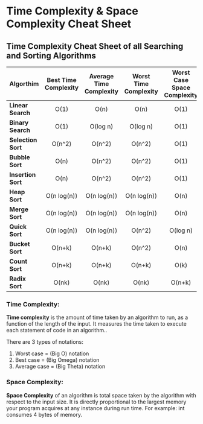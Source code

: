# Time Complexity & Space Complexity Cheat Sheet

## Time Complexity Cheat Sheet of all Searching and Sorting Algorithms
| **Algorthim**   | **Best Time Complexity** | **Average Time Complexity** | **Worst Time Complexity** | **Worst Case Space Complexity** |
| :---------------| :------------------:| :---------------------: | :-------------------: | :--------------: |
| **Linear Search** | O(1) | O(n) | O(n) | O(1) |
| **Binary Search** | O(1) | O(log n) | O(log n) | O(1)|
| **Selection Sort** | O(n^2) | O(n^2) | O(n^2) | O(1)|
| **Bubble Sort** | O(n) | O(n^2) | O(n^2) | O(1)|
| **Insertion Sort** | O(n) | O(n^2) | O(n^2) | O(1)|
| **Heap Sort** | O(n log(n)) | O(n log(n)) | O(n log(n)) | O(n)|
| **Merge Sort** | O(n log(n)) | O(n log(n)) | O(n log(n)) | O(n)|
| **Quick Sort** | O(n log(n)) | O(n log(n)) | O(n^2) | O(log n)|
| **Bucket Sort** | O(n+k) | O(n+k) | O(n^2) | O(n)|
| **Count Sort** | O(n+k) | O(n+k) | O(n+k) | O(k)|
| **Radix Sort** | O(nk) | O(nk) | O(nk) | O(n+k)|


### Time Complexity:
  **Time complexity** is the amount of time taken by an algorithm to run, as a function of the length of the input. It measures the time taken to execute each statement of code in an algorithm..
  
There are 3 types of notations:
1.	Worst case = (Big O) notation
2.	Best case = (Big Omega) notation
3.	Average case = (Big Theta) notation

### Space Complexity:
**Space Complexity** of an algorithm is total space taken by the algorithm with respect to the input size. It is directly proportional to the largest memory your program acquires at any instance during run time.
For example: int consumes 4 bytes of memory.

